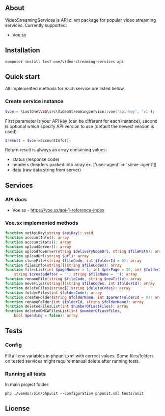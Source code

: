 ## About
VideoStreamingServices is API client package for popular video streaming services. Currently supported:
* Voe.sx

## Installation
```shell 
composer install lxst-one/video-streaming-services-api 
```

## Quick start
All implemented methods for each service are listed below.
### Create service instance
```php
$voe = \LxstOne\VSS\src\VideoStreamingService::voe('api-key', 'v1');
```
First parameter is your API key (can be different for each instance), second is optional which specify API version to use
(default the newest version is used)
```php
$result = $voe->accountInfo();
```
Return result is always an array containing values:
* status (response code)
* headers (headers packed into array ex. \['user-agent' => 'some-agent'\])
* data (raw data string from server)

## Services

### API docs
* Voe.sx - https://voe.sx/api-1-reference-index

### Voe.sx implemented methods
```php
function setApiKey(string $apiKey): void                                    //Set API key for object
function accountInfo(): array                                               //Provides some general information about the account. Cache: 5min
function accountStats(): array                                              //Statistics for the last 32 days.
function uploadServer(): array                                              //Get a suitable upload server.
function uploadToServer(string $deliveryNodeUrl, string $filePath): array   //Upload file to delivery node
function uploadUrl(string $url): array                                      // Add url to remote upload queue
function cloneFile(string $fileCode, int $folderId = 0): array              // Clone existing file code, PROVIDED THE FILE OWNER HAS ALLOWED CLONING!
function filesInfo(string[]|string $fileCodes): array                       // Information about file(s) / mass check. Max 500
function filesList(int $pageNumber = 1, int $perPage = 20, int $folderId = 0,
    string $createdAfter = '', string $fileName = ''): array                // Information about file(s)
function renameFile(string $fileCode, string $newTitle): array              // Rename file title
function moveFiles(string[]|string $fileCodes, int $folderId): array        // Move file(s) to folder
function deleteFiles(string[]|string $deleteCodes): array                   // Delete file(s)
function folderFiles(int $folderCode): array                                // List folder files
function createFolder(string $folderName, int $parentFolderId = 0): array   // Create new folder
function renameFolder(int $folderId, string $folderName): array             // Rename folder
function deletedFilesList(int $numberOfLastFiles): array                    // List deleted files
function deletedDMCAFilesList(int $numberOfLastFiles, 
    bool $pending = false): array                                           // List deleted dmca files
```

## Tests
### Config
Fill all env variables in phpunit.xml with correct values. Some files/folders on tested services might require 
manual delete after running tests.

### Running all tests
In main project folder:
```shell
php ./vendor/bin/phpunit --configuration phpunit.xml tests/unit
```

## License
